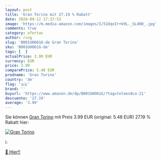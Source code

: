 ```yaml
---
layout: post
title: 'Gran Torino mit 27.19 % Rabatt'
date: 2020-09-12 17:37:53
image: 'https://m.media-amazon.com/images/I/51UqxI++k9L._SL400_.jpg'
comments: true
category: ofertas
author: ring
slug: 'B001UHO61G-de Gran Torino'
sku: 'B001UHO61G-de'
tags: [  ]
actualPrice: 3.99 EUR
currency: EUR
price: 3.99
comparePrice: 5.48 EUR
prodname: 'Gran Torino'
country: 'de'
flag: '🇩🇪'
brand: ''
buyurl: 'https://www.amazon.de/dp/B001UHO61G/?tag=tolees0ca-21'
descuento: '27.19'
average: '3.99'
---
```


Sie können [Gran Torino](https://www.amazon.de/dp/B001UHO61G/?tag=tolees0ca-21) mit Preis 3.99 EUR (original: 5.48 EUR) 27.19 % Rabatt hier:

[![Gran Torino](https://m.media-amazon.com/images/I/51UqxI++k9L._SL400_.jpg)](https://www.amazon.de/dp/B001UHO61G/?tag=tolees0ca-21)

ℹ️:


[🛒 Hier!!](https://www.amazon.de/dp/B001UHO61G/?tag=tolees0ca-21)
